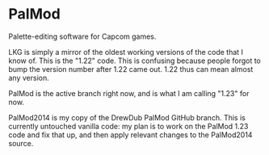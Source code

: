 # PalMod
Palette-editing software for Capcom games.

LKG is simply a mirror of the oldest working versions of the code that I know of.  This is the "1.22" code.  This is confusing because people forgot to bump the version number after 1.22 came out.  1.22 thus can mean almost any version.

PalMod is the active branch right now, and is what I am calling "1.23" for now.

PalMod2014 is my copy of the DrewDub PalMod GitHub branch.  This is currently untouched vanilla code: my plan is to work on the PalMod 1.23 code and fix that up, and then apply relevant changes to the PalMod2014 source.
